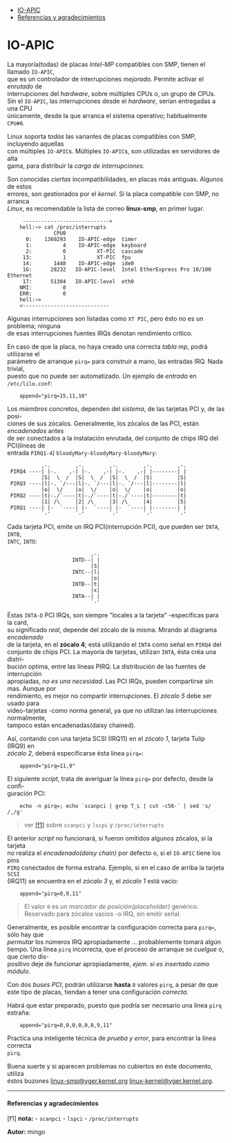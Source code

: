 *  [IO-APIC](#i1)
* [Referencias y agradecimientos](#i99)

# <a name="i1">IO-APIC</a> #

La mayoría(todas) de placas _Intel-MP_ compatibles con SMP, tienen el llamado `IO-APIC`,  
que es un controlador de interrupciones _mejorado_. Permite activar el _enrutado_ de  
interrupciones del _hardware_, sobre múltiples CPUs o, un grupo de CPUs.  
Sin el `IO-APIC`, las interrupciones desde el _hardware_, serían entregadas a una CPU  
únicamente, desde la que arranca el sistema operativo; habitualmente `CPU#0`.  

Linux soporta _todas_ las variantes de placas compatibles con SMP, incluyendo aquellas  
con múltiples `IO-APIC`s. Múltiples `IO-APIC`s, son utilizadas en servidores de alta  
gama, para distribuir la _carga de interrupciones_.  

Son conocidas _ciertas_ incompatibilidades, en placas más antiguas. Algunos de estos  
errores, son gestionados por el _kernel_. Si la placa compatible con SMP, no arranca  
_Linux_, es recomendable la lista de correo __linux-smp__, en primer lugar.  

		 ---------------------------->
		hell:~> cat /proc/interrupts
		           CPU0
		  0:    1360293    IO-APIC-edge  timer
		  1:          4    IO-APIC-edge  keyboard
		  2:          0          XT-PIC  cascade
		 13:          1          XT-PIC  fpu
		 14:       1448    IO-APIC-edge  ide0
		 16:      28232   IO-APIC-level  Intel EtherExpress Pro 10/100 Ethernet
		 17:      51304   IO-APIC-level  eth0
		NMI:          0
		ERR:          0
		hell:~>
		<----------------------------

Algunas interrupciones son listadas como `XT PIC`, pero ésto no es un problema; ninguna  
de esas interrupciones fuentes IRQs denotan rendimiento crítico.  

En caso de que la placa, no haya creado una correcta _tabla mp_, podrá utilizarse el  
parámetro de arranque `pirq=` para construir a mano, las entradas IRQ. Nada trivial,  
puesto que no puede ser automatizado. Un ejemplo de _entrada_ en `/etc/lilo.conf`:  

		append="pirq=15,11,10"
		
Los _miembros_ concretos, dependen del _sistema_, de las tarjetas PCI y, de las posi-  
ciones de sus zócalos. Generalmente, los zócalos de las PCI, están _encadenados_ antes  
de ser conectados a la instalación enrutada, del conjunto de chips IRQ del PCI(líneas de  
entrada `PIRQ1-4`) `bloodyMary-bloodyMary-bloodyMary`:  

               ,-.        ,-.        ,-.        ,-.        ,-.
     PIRQ4 ----| |-.    ,-| |-.    ,-| |-.    ,-| |--------| |
               |S|  \  /  |S|  \  /  |S|  \  /  |S|        |S|
     PIRQ3 ----|l|-. `/---|l|-. `/---|l|-. `/---|l|--------|l|
               |o|  \/    |o|  \/    |o|  \/    |o|        |o|
     PIRQ2 ----|t|-./`----|t|-./`----|t|-./`----|t|--------|t|
               |1| /\     |2| /\     |3| /\     |4|        |5|
     PIRQ1 ----| |-  `----| |-  `----| |-  `----| |--------| |
               `-'        `-'        `-'        `-'        `-'
Cada tarjeta PCI, emite un IRQ PCI(interrupción PCI), que pueden ser `INTA`, `INTB`,  
`INTC`, `INTD`:  

                               ,-.
                         INTD--| |
                               |S|
                         INTC--|l|
                               |o|
                         INTB--|t|
                               |x|
                         INTA--| |
                               `-'

Éstas `INTA-D` PCI IRQs, son siempre "locales a la tarjeta" -específicas para la card,  
su significado _real_, depende del zócalo de la misma. Mirando al diagrama _encadenado_  
de la tarjeta, en el __zócalo 4__; está utilizando el `INTA` como señal en `PIRQ4` del  
conjunto de chips PCI. La mayoría de tarjetas, utilizan `INTA`, ésta créa una distri-  
bución optima, entre las líneas PIRQ. La distribución de las fuentes de interrupción  
apropiadas, _no es una necesidad_. Las PCI IRQs, pueden compartirse sin mas. Aunque por  
rendimiento, es mejor no compartir interrupciones. El _zócalo 5_ debe ser usado para  
video-tarjetas -como norma general, ya que no utilizan las interrupciones normalmente,  
tampoco están encadenadas(daisy chained).  

Así, contando con una tarjeta SCSI (IRQ11) en el _zócalo 1_, tarjeta Tulip (IRQ9) en  
_zócalo 2_, deberá especificarse ésta línea `pirq=`:  

		append="pirq=11,9"
		
El siguiente _script_, trata de averiguar la línea `pirq=` por defecto, desde la confi-  
guración PCI:  

		echo -n pirq=; echo `scanpci | grep T_L | cut -c56-` | sed 's/ /,/g'

> ver [[f1]](#f1) sobre `scanpci` y `lscpi` y `/proc/interrupts`

El anterior _script_ no funcionará, si fueron omitidos algunos zócalos, si la tarjeta  
no realiza el _encadenado(daisy chain)_ por defecto o, si el `IO-APIC` tiene los pins  
`PIRQ` conectados de forma estraña. Ejemplo, si en el caso de arriba la tarjeta `SCSI`  
(IRQ11) se encuentra en el _zócalo 3_ y, el _zócalo 1_ está vacio:  

		append="pirq=0,9,11"
		
> El valor `0` es un _marcador de posición(placeholder)_ genérico. Reservado para
> zócalos vacios -o IRQ, sin emitir señal.

Generalmente, es posible encontrar la configuración correcta para `pirq=`, sólo hay que  
_permutar_ los números IRQ apropiadamente &hellip; probablemente tomará algún tiempo.
Una línea `pirq` incorrecta, que el proceso de arranque se _cuelgue_ o, que cierto dis-  
positivo deje de funcionar apropiadamente, _ejem. si es insertado como módulo_.  

Con dos _buses PCI_, podrán utilizarse __hasta__ `8` valores `pirq`, a pesar de que  
este tipo de placas, tiendan a tener una configuración _correcta_.  

Habrá que estar preparado, puesto que podría ser necesario una línea `pirq` estraña:  

		append="pirq=0,0,0,0,0,0,9,11"
		
Practica una inteligente técnica de _prueba y error_, para encontrar la línea correcta  
`pirq`.

Buena suerte y si aparecen problemas no cubiertos en éste documento, utiliza  
éstos buzones <linux-smp@vger.kernel.org> <linux-kernel@vger.kernel.org>.  
		

***************

#### <a name="i99">Referencias y agradecimientos</a> ####

<a name="f1">[f1]</a> __nota:__ 
	- `scanpci`
	- `lspci`
	- `/proc/interrupts`

__Autor:__ mingo
